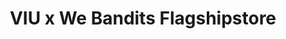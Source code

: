 ---
title: "VIU x We Bandits Flagshipstore"
url: /wien/viu-x-we-bandits-flagshipstore/
shop: Optiker
---